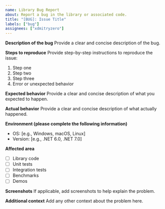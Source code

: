 ```yaml
---
name: Library Bug Report
about: Report a bug in the library or associated code.
title: "[BUG]: Issue Title"
labels: ["bug"]
assignees: ["xdmitryzero"]
---
```


**Description of the bug**
Provide a clear and concise description of the bug.

**Steps to reproduce**
Provide step-by-step instructions to reproduce the issue:
1. Step one
2. Step two
3. Step three
4. Error or unexpected behavior

**Expected behavior**
Provide a clear and concise description of what you expected to happen.

**Actual behavior**
Provide a clear and concise description of what actually happened.

**Environment (please complete the following information)**
- OS: [e.g., Windows, macOS, Linux]
- Version: [e.g., .NET 6.0, .NET 7.0]

**Affected area**
- [ ] Library code
- [ ] Unit tests
- [ ] Integration tests
- [ ] Benchmarks
- [ ] Demos

**Screenshots**
If applicable, add screenshots to help explain the problem.

**Additional context**
Add any other context about the problem here.
